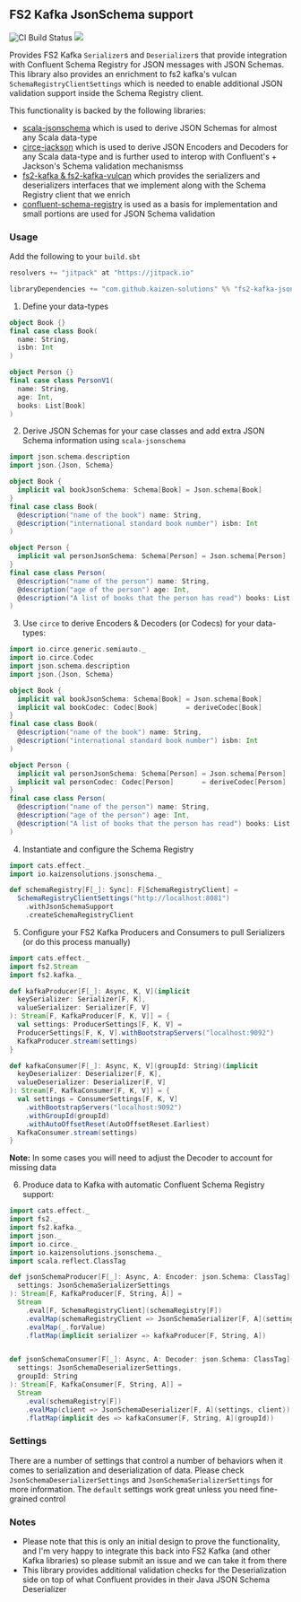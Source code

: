 ## FS2 Kafka JsonSchema support ##

![CI Build Status](https://github.com/kaizen-solutions/fs2-kafka-jsonschema-support/actions/workflows/scala.yml/badge.svg)
[![](https://jitpack.io/v/kaizen-solutions/fs2-kafka-jsonschema-support.svg)](https://jitpack.io/#kaizen-solutions/fs2-kafka-jsonschema-support)


Provides FS2 Kafka `Serializer`s and `Deserializer`s that provide integration with Confluent Schema Registry for JSON messages with JSON Schemas. 
This library also provides an enrichment to fs2 kafka's vulcan `SchemaRegistryClientSettings` which is needed to enable additional JSON validation support 
inside the Schema Registry client. 

This functionality is backed by the following libraries:
- [scala-jsonschema](https://github.com/andyglow/scala-jsonschema) which is used to derive JSON Schemas for almost any Scala data-type
- [circe-jackson](https://github.com/circe/circe-jackson) which is used to derive JSON Encoders and Decoders for any Scala data-type and is further used to interop with Confluent's + Jackson's Schema validation mechanismss
- [fs2-kafka & fs2-kafka-vulcan](https://github.com/fd4s/fs2-kafka) which provides the serializers and deserializers interfaces that we implement along with the Schema Registry client that we enrich
- [confluent-schema-registry](https://github.com/confluentinc/schema-registry) is used as a basis for implementation and small portions are used for JSON Schema validation

### Usage ###

Add the following to your `build.sbt`
```sbt
resolvers += "jitpack" at "https://jitpack.io"

libraryDependencies += "com.github.kaizen-solutions" %% "fs2-kafka-jsonschema-support" % "<version>"
```

1. Define your data-types
```scala
object Book {}
final case class Book(
  name: String,
  isbn: Int
)

object Person {}
final case class PersonV1(
  name: String,
  age: Int,
  books: List[Book]
)
```

2. Derive JSON Schemas for your case classes and add extra JSON Schema information using `scala-jsonschema`
```scala
import json.schema.description
import json.{Json, Schema}

object Book {
  implicit val bookJsonSchema: Schema[Book] = Json.schema[Book]
}
final case class Book(
  @description("name of the book") name: String,
  @description("international standard book number") isbn: Int
)

object Person {
  implicit val personJsonSchema: Schema[Person] = Json.schema[Person]
}
final case class Person(
  @description("name of the person") name: String,
  @description("age of the person") age: Int,
  @description("A list of books that the person has read") books: List[Book]
)
```

3. Use `circe` to derive Encoders & Decoders (or Codecs) for your data-types:
```scala
import io.circe.generic.semiauto._
import io.circe.Codec
import json.schema.description
import json.{Json, Schema}

object Book {
  implicit val bookJsonSchema: Schema[Book] = Json.schema[Book]
  implicit val bookCodec: Codec[Book]       = deriveCodec[Book]
}
final case class Book(
  @description("name of the book") name: String,
  @description("international standard book number") isbn: Int
)

object Person {
  implicit val personJsonSchema: Schema[Person] = Json.schema[Person]
  implicit val personCodec: Codec[Person]       = deriveCodec[Person]
}
final case class Person(
  @description("name of the person") name: String,
  @description("age of the person") age: Int,
  @description("A list of books that the person has read") books: List[Book]
)
```

4. Instantiate and configure the Schema Registry
```scala
import cats.effect._
import io.kaizensolutions.jsonschema._

def schemaRegistry[F[_]: Sync]: F[SchemaRegistryClient] =
  SchemaRegistryClientSettings("http://localhost:8081")
    .withJsonSchemaSupport
    .createSchemaRegistryClient
```

5. Configure your FS2 Kafka Producers and Consumers to pull Serializers (or do this process manually)
```scala
import cats.effect._
import fs2.Stream
import fs2.kafka._

def kafkaProducer[F[_]: Async, K, V](implicit
  keySerializer: Serializer[F, K],
  valueSerializer: Serializer[F, V]
): Stream[F, KafkaProducer[F, K, V]] = {
  val settings: ProducerSettings[F, K, V] =
  ProducerSettings[F, K, V].withBootstrapServers("localhost:9092")
  KafkaProducer.stream(settings)
}

def kafkaConsumer[F[_]: Async, K, V](groupId: String)(implicit
  keyDeserializer: Deserializer[F, K],
  valueDeserializer: Deserializer[F, V]
): Stream[F, KafkaConsumer[F, K, V]] = {
  val settings = ConsumerSettings[F, K, V]
    .withBootstrapServers("localhost:9092")
    .withGroupId(groupId)
    .withAutoOffsetReset(AutoOffsetReset.Earliest)
  KafkaConsumer.stream(settings)
}
```
**Note:** In some cases you will need to adjust the Decoder to account for missing data

6. Produce data to Kafka with automatic Confluent Schema Registry support:
```scala
import cats.effect._
import fs2._
import fs2.kafka._
import json._
import io.circe._
import io.kaizensolutions.jsonschema._
import scala.reflect.ClassTag

def jsonSchemaProducer[F[_]: Async, A: Encoder: json.Schema: ClassTag](
  settings: JsonSchemaSerializerSettings
): Stream[F, KafkaProducer[F, String, A]] =  
  Stream
    .eval[F, SchemaRegistryClient](schemaRegistry[F])
    .evalMap(schemaRegistryClient => JsonSchemaSerializer[F, A](settings, schemaRegistryClient))
    .evalMap(_.forValue)
    .flatMap(implicit serializer => kafkaProducer[F, String, A])


def jsonSchemaConsumer[F[_]: Async, A: Decoder: json.Schema: ClassTag](
  settings: JsonSchemaDeserializerSettings, 
  groupId: String
): Stream[F, KafkaConsumer[F, String, A]] =
  Stream
    .eval(schemaRegistry[F])
    .evalMap(client => JsonSchemaDeserializer[F, A](settings, client))
    .flatMap(implicit des => kafkaConsumer[F, String, A](groupId))
```

### Settings ###
There are a number of settings that control a number of behaviors when it comes to serialization and deserialization of data.
Please check `JsonSchemaDeserializerSettings` and `JsonSchemaSerializerSettings` for more information. The `default` settings
work great unless you need fine-grained control

### Notes ###
- Please note that this is only an initial design to prove the functionality, and I'm very happy to integrate this back into FS2 Kafka (and other Kafka libraries) so please submit an issue and we can take it from there
- This library provides additional validation checks for the Deserialization side on top of what Confluent provides in their Java JSON Schema Deserializer
